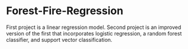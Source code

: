 # Forest-Fire-Regression
First project is a linear regression model. Second project is an improved version of the first that incorporates logistic regression, a random forest classifier, and support vector classification.
